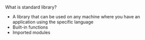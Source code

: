 What is standard library?

- A library that can be used on any machine where you have an application using the specific language
- Built-in functions
- Imported modules